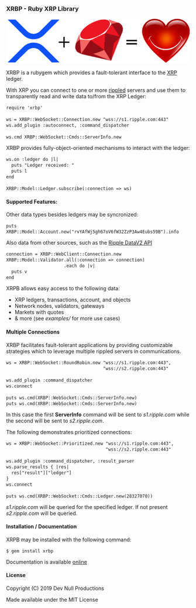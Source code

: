 ### XRBP - Ruby XRP Library

<p align="center">
  <img src="https://raw.githubusercontent.com/devnullprod/xrbp/master/logo.png" />
</p>


XRBP is a rubygem which provides a fault-tolerant interface to the [XRP](https://en.wikipedia.org/wiki/XRP) ledger.

With XRP you can connect to one or more [rippled](https://github.com/ripple/rippled) servers and use them to transparently read and write data to/from the XRP Ledger:

```
require 'xrbp'

ws = XRBP::WebSocket::Connection.new "wss://s1.ripple.com:443"
ws.add_plugin :autoconnect, :command_dispatcher

ws.cmd XRBP::WebSocket::Cmds::ServerInfo.new
```

XRBP provides fully-object-oriented mechanisms to interact with the ledger:

```
ws.on :ledger do |l|
  puts "Ledger received: "
  puts l
end

XRBP::Model::Ledger.subscribe(:connection => ws)
```

#### Supported Features:

Other data types besides ledgers may be syncronized:

```
puts XRBP::Model::Account.new("rvYAfWj5gh67oV6fW32ZzP3Aw4Eubs59B").info
```

Also data from other sources, such as the [Ripple DataV2 API](https://developers.ripple.com/data-api.html)

```
connection = XRBP::WebClient::Connection.new
XRBP::Model::Validator.all(:connection => connection)
                      .each do |v|
  puts v
end
```

XRPB allows easy access to the following data:

- XRP ledgers, transactions, account, and objects
- Network nodes, validators, gateways
- Markets with quotes
- & more (see *examples/* for more use cases)

#### Multiple Connections

XRBP facilitates fault-tolerant applications by providing customizable strategies which to leverage multiple rippled servers in communications.

```
ws = XRBP::WebSocket::RoundRobin.new "wss://s1.ripple.com:443",
                                     "wss://s2.ripple.com:443"

ws.add_plugin :command_dispatcher
ws.connect

puts ws.cmd(XRBP::WebSocket::Cmds::ServerInfo.new)
puts ws.cmd(XRBP::WebSocket::Cmds::ServerInfo.new)
```

In this case the first **ServerInfo** command will be sent to *s1.ripple.com* while the second will be sent to *s2.ripple.com*.

The following demonstrates prioritized connections:

```
ws = XRBP::WebSocket::Prioritized.new "wss://s1.ripple.com:443",
                                      "wss://s2.ripple.com:443"

ws.add_plugin :command_dispatcher, :result_parser
ws.parse_results { |res|
  res["result"]["ledger"]
}
ws.connect

puts ws.cmd(XRBP::WebSocket::Cmds::Ledger.new(28327070))
```

*s1.ripple.com* will be queried for the specified ledger. If not present *s2.ripple.com* will be queried.

#### Installation / Documentation

XRPB may be installed with the following command:

```
$ gem install xrbp
```

Documentation is available [online](https://www.rubydoc.info/gems/xrbp)

#### License

Copyright (C) 2019 Dev Null Productions

Made available under the MIT License
